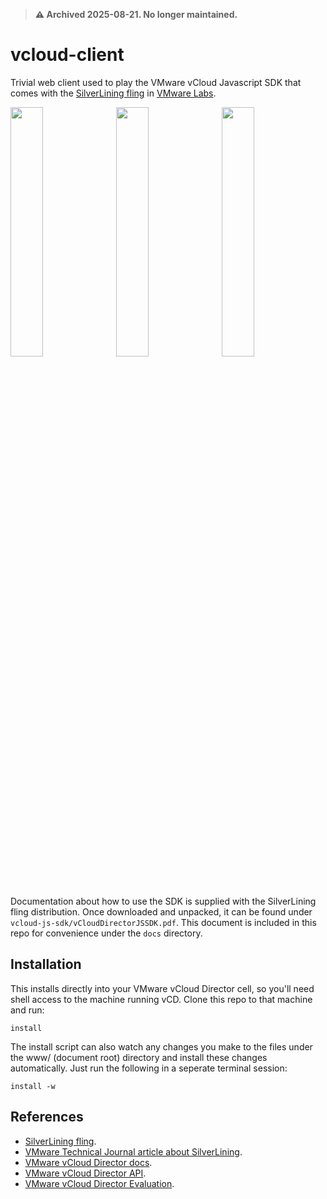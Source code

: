 > **⚠️ Archived 2025-08-21. No longer maintained.**

vcloud-client
=============

Trivial web client used to play the VMware vCloud Javascript SDK  that comes
with the [SilverLining fling](http://labs.vmware.com/flings/silverlining)
in [VMware Labs](http://labs.vmware.com/flings).

<img src="http://ali5ter.github.io/repository/images/vcloud-client-login.png?raw=true" width="32%"/>&nbsp;
<img src="http://ali5ter.github.io/repository/images/vcloud-client-machines.png?raw=true" width="32%"/>&nbsp;
<img src="http://ali5ter.github.io/repository/images/vcloud-client-library.png?raw=true" width="32%"/>

Documentation about how to use the SDK is supplied with the SilverLining fling distribution. Once downloaded and unpacked, it can be found under ```vcloud-js-sdk/vCloudDirectorJSSDK.pdf```.
This document is included in this repo for convenience under the ```docs``` directory.

Installation
------------

This installs directly into your VMware vCloud Director cell, so you'll 
need shell access to the machine running vCD. Clone this repo to that
machine and run:

    install

The install script can also watch any changes you make to the files under 
the www/ (document root) directory and install these changes automatically.
Just run the following in a seperate terminal session:

    install -w

References
----------

* [SilverLining fling](http://labs.vmware.com/flings/silverlining).
* [VMware Technical Journal article about SilverLining](http://labs.vmware.com/publications/cloud-vmtj-winter2012).
* [VMware vCloud Director docs](https://www.vmware.com/support/pubs/vcd_pubs.html).
* [VMware vCloud Director API](http://www.vmware.com/go/vcloudapi).
* [VMware vCloud Director Evaluation](https://my.vmware.com/web/vmware/evalcenter?p=vcloud-director15&lp=default:).
